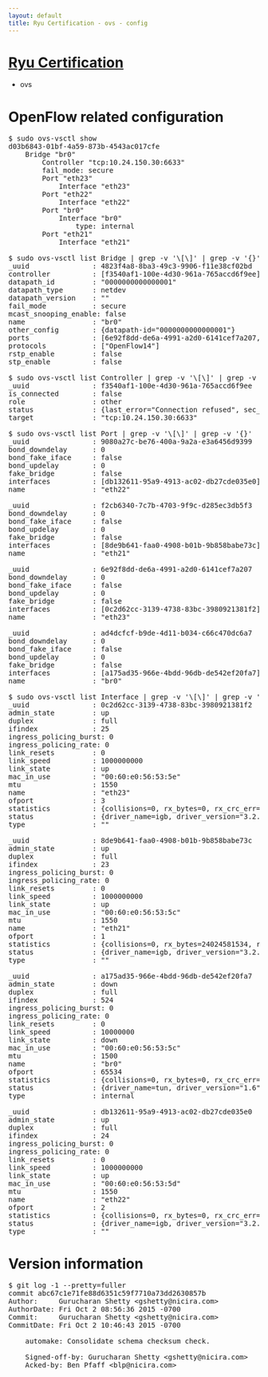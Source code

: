 ```yaml
---
layout: default
title: Ryu Certification - ovs - config
---
```

# [Ryu Certification](http://osrg.github.io/ryu/certification.html)
* ovs 

# OpenFlow related configuration
<pre>
$ sudo ovs-vsctl show
d03b6843-01bf-4a59-873b-4543ac017cfe
    Bridge "br0"
        Controller "tcp:10.24.150.30:6633"
        fail_mode: secure
        Port "eth23"
            Interface "eth23"
        Port "eth22"
            Interface "eth22"
        Port "br0"
            Interface "br0"
                type: internal
        Port "eth21"
            Interface "eth21"

$ sudo ovs-vsctl list Bridge | grep -v '\[\]' | grep -v '{}'
_uuid               : 4823f4a8-8ba3-49c3-9906-f11e38cf02bd
controller          : [f3540af1-100e-4d30-961a-765accd6f9ee]
datapath_id         : "0000000000000001"
datapath_type       : netdev
datapath_version    : "<built-in>"
fail_mode           : secure
mcast_snooping_enable: false
name                : "br0"
other_config        : {datapath-id="0000000000000001"}
ports               : [6e92f8dd-de6a-4991-a2d0-6141cef7a207, 9080a27c-be76-400a-9a2a-e3a6456d9399, ad4dcfcf-b9de-4d11-b034-c66c470dc6a7, f2cb6340-7c7b-4703-9f9c-d285ec3db5f3]
protocols           : ["OpenFlow14"]
rstp_enable         : false
stp_enable          : false

$ sudo ovs-vsctl list Controller | grep -v '\[\]' | grep -v '{}'
_uuid               : f3540af1-100e-4d30-961a-765accd6f9ee
is_connected        : false
role                : other
status              : {last_error="Connection refused", sec_since_disconnect="2", state=BACKOFF}
target              : "tcp:10.24.150.30:6633"

$ sudo ovs-vsctl list Port | grep -v '\[\]' | grep -v '{}'
_uuid               : 9080a27c-be76-400a-9a2a-e3a6456d9399
bond_downdelay      : 0
bond_fake_iface     : false
bond_updelay        : 0
fake_bridge         : false
interfaces          : [db132611-95a9-4913-ac02-db27cde035e0]
name                : "eth22"

_uuid               : f2cb6340-7c7b-4703-9f9c-d285ec3db5f3
bond_downdelay      : 0
bond_fake_iface     : false
bond_updelay        : 0
fake_bridge         : false
interfaces          : [8de9b641-faa0-4908-b01b-9b858babe73c]
name                : "eth21"

_uuid               : 6e92f8dd-de6a-4991-a2d0-6141cef7a207
bond_downdelay      : 0
bond_fake_iface     : false
bond_updelay        : 0
fake_bridge         : false
interfaces          : [0c2d62cc-3139-4738-83bc-3980921381f2]
name                : "eth23"

_uuid               : ad4dcfcf-b9de-4d11-b034-c66c470dc6a7
bond_downdelay      : 0
bond_fake_iface     : false
bond_updelay        : 0
fake_bridge         : false
interfaces          : [a175ad35-966e-4bdd-96db-de542ef20fa7]
name                : "br0"

$ sudo ovs-vsctl list Interface | grep -v '\[\]' | grep -v '{}'
_uuid               : 0c2d62cc-3139-4738-83bc-3980921381f2
admin_state         : up
duplex              : full
ifindex             : 25
ingress_policing_burst: 0
ingress_policing_rate: 0
link_resets         : 0
link_speed          : 1000000000
link_state          : up
mac_in_use          : "00:60:e0:56:53:5e"
mtu                 : 1550
name                : "eth23"
ofport              : 3
statistics          : {collisions=0, rx_bytes=0, rx_crc_err=0, rx_dropped=0, rx_errors=0, rx_frame_err=0, rx_over_err=0, rx_packets=0, tx_bytes=1176922500, tx_dropped=0, tx_errors=0, tx_packets=784615}
status              : {driver_name=igb, driver_version="3.2.10-k", firmware_version="2.10-9"}
type                : ""

_uuid               : 8de9b641-faa0-4908-b01b-9b858babe73c
admin_state         : up
duplex              : full
ifindex             : 23
ingress_policing_burst: 0
ingress_policing_rate: 0
link_resets         : 0
link_speed          : 1000000000
link_state          : up
mac_in_use          : "00:60:e0:56:53:5c"
mtu                 : 1550
name                : "eth21"
ofport              : 1
statistics          : {collisions=0, rx_bytes=24024581534, rx_crc_err=0, rx_dropped=0, rx_errors=0, rx_frame_err=0, rx_over_err=0, rx_packets=16026376, tx_bytes=0, tx_dropped=0, tx_errors=0, tx_packets=0}
status              : {driver_name=igb, driver_version="3.2.10-k", firmware_version="2.10-9"}
type                : ""

_uuid               : a175ad35-966e-4bdd-96db-de542ef20fa7
admin_state         : down
duplex              : full
ifindex             : 524
ingress_policing_burst: 0
ingress_policing_rate: 0
link_resets         : 0
link_speed          : 10000000
link_state          : down
mac_in_use          : "00:60:e0:56:53:5c"
mtu                 : 1500
name                : "br0"
ofport              : 65534
statistics          : {collisions=0, rx_bytes=0, rx_crc_err=0, rx_dropped=0, rx_errors=0, rx_frame_err=0, rx_over_err=0, rx_packets=0, tx_bytes=0, tx_dropped=0, tx_errors=0, tx_packets=0}
status              : {driver_name=tun, driver_version="1.6", firmware_version="N/A"}
type                : internal

_uuid               : db132611-95a9-4913-ac02-db27cde035e0
admin_state         : up
duplex              : full
ifindex             : 24
ingress_policing_burst: 0
ingress_policing_rate: 0
link_resets         : 0
link_speed          : 1000000000
link_state          : up
mac_in_use          : "00:60:e0:56:53:5d"
mtu                 : 1550
name                : "eth22"
ofport              : 2
statistics          : {collisions=0, rx_bytes=0, rx_crc_err=0, rx_dropped=0, rx_errors=0, rx_frame_err=0, rx_over_err=0, rx_packets=0, tx_bytes=18089315792, tx_dropped=0, tx_errors=0, tx_packets=12064077}
status              : {driver_name=igb, driver_version="3.2.10-k", firmware_version="2.10-9"}
type                : ""
</pre>

# Version information
<pre>
$ git log -1 --pretty=fuller
commit abc67c1e71fe88d6351c59f7710a73dd2630857b
Author:     Gurucharan Shetty &lt;gshetty@nicira.com&gt;
AuthorDate: Fri Oct 2 08:56:36 2015 -0700
Commit:     Gurucharan Shetty &lt;gshetty@nicira.com&gt;
CommitDate: Fri Oct 2 10:46:43 2015 -0700

    automake: Consolidate schema checksum check.
    
    Signed-off-by: Gurucharan Shetty &lt;gshetty@nicira.com&gt;
    Acked-by: Ben Pfaff &lt;blp@nicira.com&gt;
</pre>
